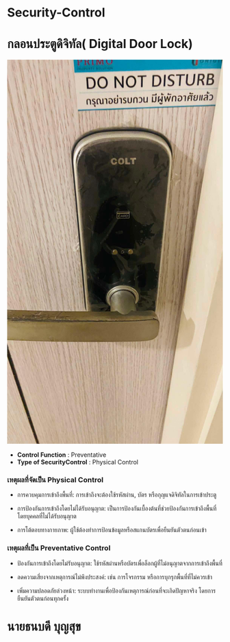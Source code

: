 # Security-Control

# กลอนประตูดิจิทัล( Digital Door Lock)

![img](image/security-control1.jpg)

- **Control Function** : Preventative
- **Type of SecurityControl** : Physical Control

<h3>เหตุผลที่จัดเป็น Physical Control</h3>
	
  - การควบคุมการเข้าถึงพื้นที่: การเข้าถึงจะต้องใช้รหัสผ่าน, บัตร หรือกุญแจดิจิทัลในการเข้าประตู

  - การป้องกันการเข้าถึงโดยไม่ได้รับอนุญาต: เป็นการป้องกันเบื้องต้นที่ช่วยป้องกันการเข้าถึงพื้นที่โดยบุคคลที่ไม่ได้รับอนุญาต

  - การโต้ตอบทางกายภาพ: ผู้ใช้ต้องทำการป้อนข้อมูลหรือสแกนบัตรเพื่อยืนยันตัวตนก่อนเข้า

<h3>เหตุผลที่เป็น Preventative Control</h3>
	
  - ป้องกันการเข้าถึงโดยไม่รับอนุญาต: ใช้รหัสผ่านหรือบัตรเพื่อล็อกผู้ที่ไม่อนุญาตจากการเข้าถึงพื้นที่

  - ลดความเสี่ยงจากเหตุการณ์ไม่พึงประสงค์: เช่น การโจรกรรม หรือการบุกรุกพื้นที่ที่ไม่ควรเข้า

  - เพิ่มความปลอดภัยล่วงหน้า: ระบบทำงานเพื่อป้องกันเหตุการณ์ก่อนที่จะเกิดปัญหาจริง โดยการยืนยันตัวตนก่อนทุกครั้ง

<h1>นายธนบดี บุญสุข</h1>
